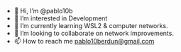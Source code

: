 - 👋 Hi, I’m @pablo10b
- 👀 I’m interested in Development
- 🌱 I’m currently learning WSL2 & computer networks.
- 💞️ I’m looking to collaborate on network improvements.
- 📫 How to reach me pablo10berdun@gmail.com

<!---
pablo10b/pablo10b is a ✨ special ✨ repository because its `README.md` (this file) appears on your GitHub profile.
You can click the Preview link to take a look at your changes.
--->
